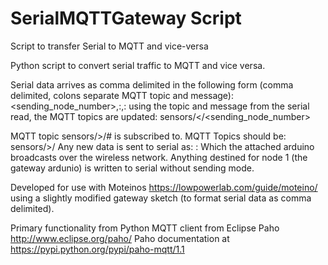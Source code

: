 # SerialMQTTGateway Script
Script to transfer Serial to MQTT and vice-versa

Python script to convert serial traffic to MQTT and vice versa.

Serial data arrives as comma delimited in the following form (comma delimited, colons separate MQTT topic and message):
<sending_node_number>,<topic>:<message>,<topic>:<message>
using the topic and message from the serial read, the MQTT topics are updated:
sensors/</<sending_node_number><topic> <message>

MQTT topic sensors/>/# is subscribed to. MQTT Topics should be:
sensors/>/<nodeid> <message>
Any new data is sent to serial as:
<nodeid>:<message>
Which the attached arduino broadcasts over the wireless network.
Anything destined for node 1 (the gateway ardunio) is written to serial without sending mode. 

Developed for use with Moteinos https://lowpowerlab.com/guide/moteino/ using a slightly modified 
gateway sketch (to format serial data as comma delimited).

Primary functionality from Python MQTT client from Eclipse Paho http://www.eclipse.org/paho/
Paho documentation at https://pypi.python.org/pypi/paho-mqtt/1.1

